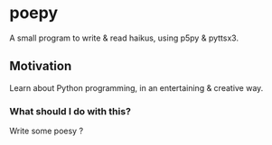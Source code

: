 # poepy
A small program to write & read haikus, using p5py & pyttsx3.

## Motivation
Learn about Python programming, in an entertaining & creative way.

### What should I do with this?
Write some poesy ?
